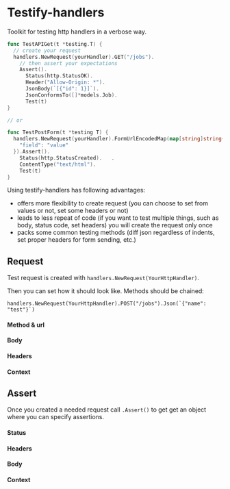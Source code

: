 # Testify-handlers

Toolkit for testing http handlers in a verbose way.

```go
func TestAPIGet(t *testing.T) {
  // create your request 
  handlers.NewRequest(yourHandler).GET("/jobs").
    // then assert your expectations
    Assert().
      Status(http.StatusOK).          
      Header("Allow-Origin: *").
      JsonBody(`[{"id": 1}]`).
      JsonConformsTo([]*models.Job).
      Test(t)
}

// or

func TestPostForm(t *testing T) {
  handlers.NewRequest(yourHandler).FormUrlEncodedMap(map[string]string{
    "field": "value"
  }).Assert().
    Status(http.StatusCreated).   .
    ContentType("text/html").
    Test(t)
} 
```

Using testify-handlers has following advantages:
- offers more flexibility to create request (you can choose to set from values or not, set some headers or not)
- leads to less repeat of code (if you want to test multiple things, such as body, status code, set headers) you will create the request only once
- packs some common testing methods (diff json regardless of indents, set proper headers for form sending, etc.)

## Request

Test request is created with `handlers.NewRequest(YourHttpHandler)`. 

Then you can set how it should look like. Methods should be chained: 
```
handlers.NewRequest(YourHttpHandler).POST("/jobs").Json(`{"name": "test"}`)
```

#### Method & url

#### Body

#### Headers

#### Context

## Assert 

Once you created a needed request call `.Assert()` to get get an object where you can specify assertions.

#### Status

#### Headers

#### Body

#### Context
